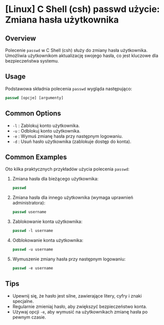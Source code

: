 # [Linux] C Shell (csh) passwd użycie: Zmiana hasła użytkownika

## Overview
Polecenie `passwd` w C Shell (csh) służy do zmiany hasła użytkownika. Umożliwia użytkownikom aktualizację swojego hasła, co jest kluczowe dla bezpieczeństwa systemu.

## Usage
Podstawowa składnia polecenia `passwd` wygląda następująco:

```csh
passwd [opcje] [argumenty]
```

## Common Options
- `-l` : Zablokuj konto użytkownika.
- `-u` : Odblokuj konto użytkownika.
- `-e` : Wymuś zmianę hasła przy następnym logowaniu.
- `-d` : Usuń hasło użytkownika (zablokuje dostęp do konta).

## Common Examples
Oto kilka praktycznych przykładów użycia polecenia `passwd`:

1. Zmiana hasła dla bieżącego użytkownika:
   ```csh
   passwd
   ```

2. Zmiana hasła dla innego użytkownika (wymaga uprawnień administratora):
   ```csh
   passwd username
   ```

3. Zablokowanie konta użytkownika:
   ```csh
   passwd -l username
   ```

4. Odblokowanie konta użytkownika:
   ```csh
   passwd -u username
   ```

5. Wymuszenie zmiany hasła przy następnym logowaniu:
   ```csh
   passwd -e username
   ```

## Tips
- Upewnij się, że hasło jest silne, zawierające litery, cyfry i znaki specjalne.
- Regularnie zmieniaj hasło, aby zwiększyć bezpieczeństwo konta.
- Używaj opcji `-e`, aby wymusić na użytkownikach zmianę hasła po pewnym czasie.